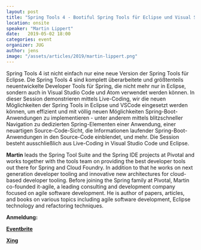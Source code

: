 ```yaml
---
layout: post
title: "Spring Tools 4 - Bootiful Spring Tools für Eclipse und Visual Studio Code."
location: onsite
speaker: "Martin Lippert"
date:   2019-05-02 18:00
categories: event
organizer: JUG
author: jens
image: "/assets/articles/2019/martin-lippert.png"
---
```

Spring Tools 4 ist nicht einfach nur eine neue Version der Spring Tools für Eclipse. Die Spring Tools 4 sind komplett überarbeitete und größtenteils neuentwickelte Developer Tools für Spring, die nicht mehr nur in Eclipse, sondern auch in Visual Studio Code und Atom verwendet werden können. 
In dieser Session demonstrieren mittels Live-Coding, wir die neuen Möglichkeiten der Spring Tools in Eclipse und VSCode eingesetzt werden können, um effizient und mit völlig neuen Möglichkeiten Spring-Boot-Anwendungen zu implementieren - unter anderem mittels blitzschneller Navigation zu dedizierten Spring-Elementen einer Anwendung, einer neuartigen Source-Code-Sicht, die Informationen laufender Spring-Boot-Anwendungen in den Source-Code einblendet, und mehr. 
Die Session besteht ausschließlich aus Live-Coding in Visual Studio Code und Eclipse.


**Martin** leads the Spring Tool Suite and the Spring IDE projects at Pivotal and works together with the tools team on providing the best developer tools out there for Spring and Cloud Foundry. 
In addition to that he works on next generation developer tooling and innovative new architectures for cloud-based developer tooling. 
Before joining the Spring family at Pivotal, Martin co-founded it-agile, a leading consulting and development company focused on agile software development. 
He is author of papers, articles, and books on various topics including agile software development, Eclipse technology and refactoring techniques. 

**Anmeldung:**

[**Eventbrite**](https://www.eventbrite.de/e/spring-tools-4-bootiful-spring-tools-fur-eclipse-und-visual-studio-code-tickets-58948374174)

[**Xing**](https://www.xing.com/events/spring-tools-4-eclipse-visual-studio-code-2077388)

